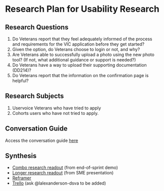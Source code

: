 # Research Plan for Usability Research 

## Research Questions
1. Do Veterans report that they feel adequately informed of the process and requirements for the VIC application before they get started? 
2. Given the option, do Veterans choose to login or not, and why? 
3. Are Veterans able to successfully upload a photo using the new photo tool? (If not, what additional guidance or support is needed?) 
4. Do Veterans have a way to upload their supporting documentation (DD214)? 
5. Do Veterans report that the information on the confirmation page is helpful?

## Research Subjects
1) Uservoice Veterans who have tried to apply
2) Cohorts users who have not tried to apply. 

## Conversation Guide 
Access the conversation guide [here](https://github.com/department-of-veterans-affairs/va.gov-team/blob/master/products/veteran-id-cards/research/usability-testing/conversation-guide.md) 

## Synthesis
- [Combo research readout](https://github.com/department-of-veterans-affairs/va.gov-team/blob/master/products/veteran-id-cards/research/usability-testing/combo-research-readout-jan-2018.pptx) (from end-of-sprint demo)
- [Longer research readout](hhttps://github.com/department-of-veterans-affairs/va.gov-team/blob/master/products/veteran-id-cards/research/usability-testing/usability-research-readout-jan-22-26.pptx) (from SME presentation)
- [Reframer](https://www.optimalworkshop.com/a/adhoc/reframer/projects/ebfe6381-81d4-47c8-94fa-6d690c068ed9)  
- [Trello](https://trello.com/b/Svowg4H5/vic-research-post-its) (ask @lalexanderson-dsva to be added) 

